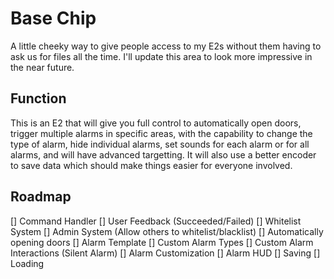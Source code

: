 # Base Chip
A little cheeky way to give people access to my E2s without them having to ask us for files all the time. I'll update this area to look more impressive in the near future.

## Function
This is an E2 that will give you full control to automatically open doors, trigger multiple alarms in specific areas, with the capability to change the type of alarm, hide individual alarms, set sounds for each alarm or for all alarms, and will have advanced targetting. It will also use a better encoder to save data which should make things easier for everyone involved.

## Roadmap
[] Command Handler
[] User Feedback (Succeeded/Failed)
[] Whitelist System
[] Admin System (Allow others to whitelist/blacklist)
[] Automatically opening doors
[] Alarm Template
[] Custom Alarm Types
[] Custom Alarm Interactions (Silent Alarm)
[] Alarm Customization
[] Alarm HUD
[] Saving
[] Loading
